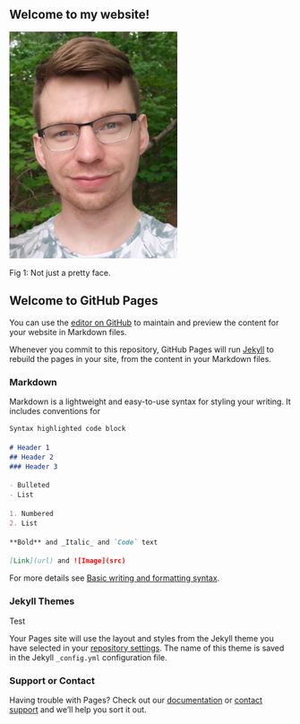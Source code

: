 ## Welcome to my website!

<img src="https://github.com/andrewrolph/andrewrolph.github.io/blob/main/20200609_182752_cropped.jpg" alt="drawing" width="300"/>

<!---
![Image](https://github.com/andrewrolph/andrewrolph.github.io/blob/main/20200609_182752_cropped.jpg)
-->

Fig 1: Not just a pretty face.

## Welcome to GitHub Pages

You can use the [editor on GitHub](https://github.com/andrewrolph/andrewrolph.github.io/edit/main/index.md) to maintain and preview the content for your website in Markdown files.

Whenever you commit to this repository, GitHub Pages will run [Jekyll](https://jekyllrb.com/) to rebuild the pages in your site, from the content in your Markdown files.

### Markdown

Markdown is a lightweight and easy-to-use syntax for styling your writing. It includes conventions for

```markdown
Syntax highlighted code block

# Header 1
## Header 2
### Header 3

- Bulleted
- List

1. Numbered
2. List

**Bold** and _Italic_ and `Code` text

[Link](url) and ![Image](src)
```

For more details see [Basic writing and formatting syntax](https://docs.github.com/en/github/writing-on-github/getting-started-with-writing-and-formatting-on-github/basic-writing-and-formatting-syntax).

### Jekyll Themes

Test

Your Pages site will use the layout and styles from the Jekyll theme you have selected in your [repository settings](https://github.com/andrewrolph/andrewrolph.github.io/settings/pages). The name of this theme is saved in the Jekyll `_config.yml` configuration file.

### Support or Contact

Having trouble with Pages? Check out our [documentation](https://docs.github.com/categories/github-pages-basics/) or [contact support](https://support.github.com/contact) and we’ll help you sort it out.

